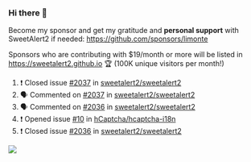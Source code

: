 ### Hi there 👋

Become my sponsor and get my gratitude and **personal support** with SweetAlert2 if needed: https://github.com/sponsors/limonte

Sponsors who are contributing with $19/month or more will be listed in https://sweetalert2.github.io 🏆 (100K unique visitors per month!)

<!--START_SECTION:activity-->
1. ❗️ Closed issue [#2037](https://github.com//sweetalert2/sweetalert2/issues/2037) in [sweetalert2/sweetalert2](https://github.com//sweetalert2/sweetalert2)
2. 🗣 Commented on [#2037](https://github.com//sweetalert2/sweetalert2/issues/2037) in [sweetalert2/sweetalert2](https://github.com//sweetalert2/sweetalert2)
3. 🗣 Commented on [#2036](https://github.com//sweetalert2/sweetalert2/issues/2036) in [sweetalert2/sweetalert2](https://github.com//sweetalert2/sweetalert2)
4. ❗️ Opened issue [#10](https://github.com//hCaptcha/hcaptcha-i18n/issues/10) in [hCaptcha/hcaptcha-i18n](https://github.com//hCaptcha/hcaptcha-i18n)
5. ❗️ Closed issue [#2036](https://github.com//sweetalert2/sweetalert2/issues/2036) in [sweetalert2/sweetalert2](https://github.com//sweetalert2/sweetalert2)
<!--END_SECTION:activity-->

![](https://github-readme-stats.vercel.app/api?username=limonte&theme=vue&show_icons=true)
